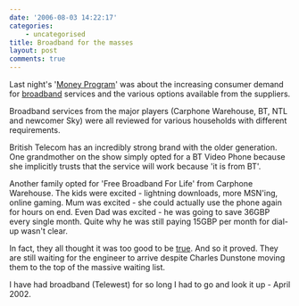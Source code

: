 ```yaml
---
date: '2006-08-03 14:22:17'
categories:
    - uncategorised
title: Broadband for the masses
layout: post
comments: true
---
```


Last night's '[Money
Program](http://news.bbc.co.uk/1/hi/in_depth/business/money_programme/default.stm)'
was about the increasing consumer demand for
[broadband](http://news.bbc.co.uk/1/hi/business/5234024.stm) services
and the various options available from the suppliers.

Broadband services from the major players (Carphone Warehouse, BT, NTL
and newcomer Sky) were all reviewed for various households with
different requirements.

British Telecom has an incredibly strong brand with the older
generation. One grandmother on the show simply opted for a BT Video
Phone because she implicitly trusts that the service will work because
'it is from BT'.

Another family opted for 'Free Broadband For Life' from Carphone
Warehouse. The kids were excited - lightning downloads, more MSN'ing,
online gaming. Mum was excited - she could actually use the phone again
for hours on end. Even Dad was excited - he was going to save 36GBP
every single month. Quite why he was still paying 15GBP per month for
dial-up wasn't clear.

In fact, they all thought it was too good to be
[true](http://www.nbrightside.com/blog/2006/04/18/too-good-to-be-true/).
And so it proved. They are still waiting for the engineer to arrive
despite Charles Dunstone moving them to the top of the massive waiting
list.

I have had broadband (Telewest) for so long I had to go and look it up -
April 2002.
